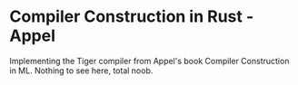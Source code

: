 # Compiler Construction in Rust - Appel

Implementing the Tiger compiler from Appel's book Compiler Construction in ML.
Nothing to see here, total noob.
